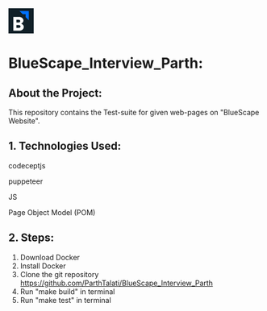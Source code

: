 <img src="images/logo.png" width="50">

# BlueScape_Interview_Parth:

## About the Project:

This repository contains the Test-suite for given web-pages on "BlueScape Website".

## 1. Technologies Used:

codeceptjs

puppeteer

JS

Page Object Model (POM)

## 2. Steps:

1. Download Docker
2. Install Docker
3. Clone the git repository https://github.com/ParthTalati/BlueScape_Interview_Parth
4. Run "make build" in terminal
5. Run "make test" in terminal
